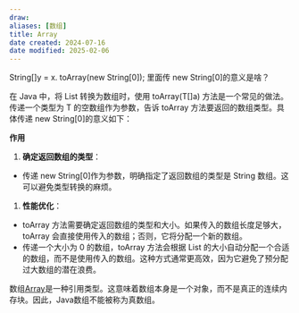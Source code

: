 ```yaml
---
draw:
aliases: [数组]
title: Array
date created: 2024-07-16
date modified: 2025-02-06
---
```


String[]y = x. toArray(new String[0]); 里面传 new String[0]的意义是啥？

在 Java 中，将 List 转换为数组时，使用 toArray(T[]a) 方法是一个常见的做法。传递一个类型为 T 的空数组作为参数，告诉 toArray 方法要返回的数组类型。具体传递 new String[0]的意义如下：

**作用**

  

1. **确定返回数组的类型**：

- 传递 new String[0]作为参数，明确指定了返回数组的类型是 String 数组。这可以避免类型转换的麻烦。

1. **性能优化**：

- toArray 方法需要确定返回数组的类型和大小。如果传入的数组长度足够大，toArray 会直接使用传入的数组；否则，它将分配一个新的数组。
- 传递一个大小为 0 的数组，toArray 方法会根据 List 的大小自动分配一个合适的数组，而不是使用传入的数组。这种方式通常更高效，因为它避免了预分配过大数组的潜在浪费。

数组[Array](Array.md)是一种引用类型。这意味着数组本身是一个对象，而不是真正的连续内存块。因此，Java数组不能被称为真数组。
